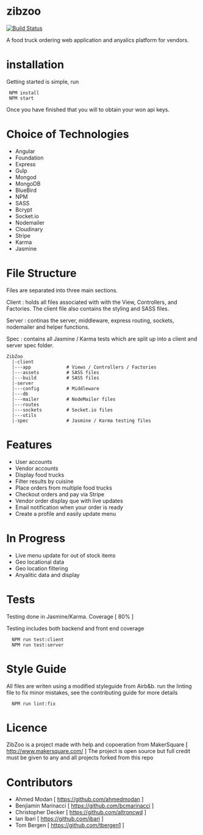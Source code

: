 # zibzoo

[![Build Status](https://travis-ci.org/unforgitables/zibzoo.svg?branch=master)](https://travis-ci.org/unforgitables/zibzoo)

A food truck ordering web application and anyalics platform for vendors.

# installation
Getting started is simple, run
```
 NPM install
 NPM start
```
Once you have finished that you will to obtain your won api keys.

# Choice of Technologies
- Angular
- Foundation
- Express
- Gulp
- Mongod
- MongoDB
- BlueBird
- NPM
- SASS
- Bcrypt
- Socket.io
- Nodemailer
- Cloudinary
- Stripe
- Karma
- Jasmine

# File Structure
Files are separated into three main sections.

Client : holds all files associated with with the View, Controllers, and Factories.  The client file also contains the styling and SASS files.

Server : continas the server, middleware, express routing, sockets, nodemailer and helper functions.

Spec : contains all Jasmine / Karma tests which are split up into a client and server spec folder.
```
ZibZoo
  |-client
  |---app             # Views / Controllers / Factories
  |---assets          # SASS files
  |---build           # SASS files
  |-server
  |---config          # Middleware
  |---db
  |---mailer          # NodeMailer files
  |---routes
  |---sockets         # Socket.io files
  |---utils
  |-spec              # Jasmine / Karma testing files

```
# Features
- User accounts
- Vendor accounts
- Display food trucks
- Filter results by cuisine
- Place orders from multiple food trucks
- Checkout orders and pay via Stripe
- Vendor order display que with live updates
- Email notification when your order is ready
- Create a profile and easily update menu

# In Progress
- Live menu update for out of stock items
- Geo locational data
- Geo location filtering
- Anyalitic data and display

# Tests
Testing done in Jasmine/Karma.  Coverage [ 80% ]

Testing includes both backend and front end coverage
```
  NPM run test:client
  NPM run test:server
```

# Style Guide
All files are writen using a modified styleguide from Airb&b.
run the linting file to fix minor mistakes, see the contributing guide for more details
```
  NPM run lint:fix
```

# Licence
  ZibZoo is a project made with help and copoeration from MakerSquare [ http://www.makersquare.com/ ]
  The project is open source but full credit must be given to any and all projects forked from this repo

# Contributors
- Ahmed Modan [ https://github.com/ahmedmodan ]
- Benjiamin Marinacci [ https://github.com/bcmarinacci ]
- Christopher Decker [ https://github.com/altroncwd ]
- Ian Ibari [ https://github.com/ibari ]
- Tom Bergen [ https://github.com/tbergen1 ]


